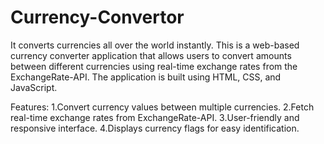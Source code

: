 # Currency-Convertor
It converts currencies all over the world instantly. 
This is a web-based currency converter application that allows users to convert amounts between different currencies using real-time exchange rates from the ExchangeRate-API. The application is built using HTML, CSS, and JavaScript.

Features:
1.Convert currency values between multiple currencies.
2.Fetch real-time exchange rates from ExchangeRate-API.
3.User-friendly and responsive interface.
4.Displays currency flags for easy identification.
